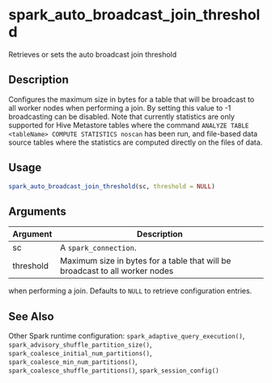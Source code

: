 # spark_auto_broadcast_join_threshold


Retrieves or sets the auto broadcast join threshold




## Description

Configures the maximum size in bytes for a table that will be broadcast to all worker nodes
when performing a join. By setting this value to -1 broadcasting can be disabled. Note that
currently statistics are only supported for Hive Metastore tables where the command
`ANALYZE TABLE <tableName> COMPUTE STATISTICS noscan` has been run, and file-based data source
tables where the statistics are computed directly on the files of data.





## Usage
```r
spark_auto_broadcast_join_threshold(sc, threshold = NULL)
```




## Arguments


Argument      |Description
------------- |----------------
sc | A ``spark_connection``.
threshold | Maximum size in bytes for a table that will be broadcast to all worker nodes
when performing a join. Defaults to ``NULL`` to retrieve configuration entries.







## See Also

Other Spark runtime configuration: 
`spark_adaptive_query_execution()`,
`spark_advisory_shuffle_partition_size()`,
`spark_coalesce_initial_num_partitions()`,
`spark_coalesce_min_num_partitions()`,
`spark_coalesce_shuffle_partitions()`,
`spark_session_config()`



